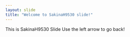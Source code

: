 ```yaml
---
layout: slide
title: "Welcome to SakinaH9530 slide!"
---
```

This is SakinaH9530 Slide
Use the left arrow to go back!